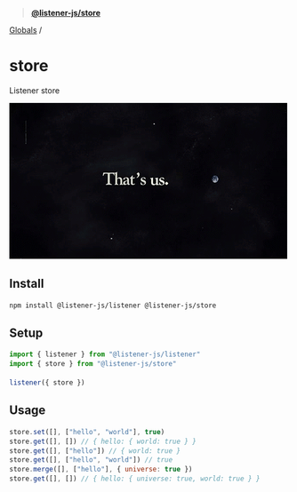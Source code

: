 > **[@listener-js/store](README.md)**

[Globals](globals.md) /

# store

Listener store

![store](media/store.png)

## Install

```bash
npm install @listener-js/listener @listener-js/store
```

## Setup

```js
import { listener } from "@listener-js/listener"
import { store } from "@listener-js/store"

listener({ store })
```

## Usage

```js
store.set([], ["hello", "world"], true)
store.get([], []) // { hello: { world: true } }
store.get([], ["hello"]) // { world: true }
store.get([], ["hello", "world"]) // true
store.merge([], ["hello"], { universe: true })
store.get([], []) // { hello: { universe: true, world: true } }
```